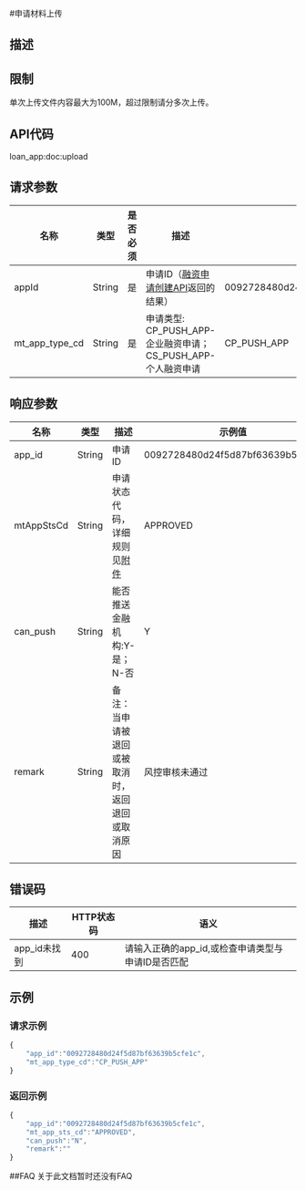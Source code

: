 #申请材料上传
## 描述

## 限制
单次上传文件内容最大为100M，超过限制请分多次上传。

## API代码
loan\_app:doc:upload


## 请求参数
| 名称 | 类型 | 是否必须 | 描述 | 示例值 |
| --- | --- | --- | --- | --- |
| appId | String | 是 | 申请ID（[融资申请创建API](2.1.1_融资申请创建.md)返回的结果） | 0092728480d24f5d87bf63639b5cfe1c |
| mt_app_type_cd | String | 是 | 申请类型: CP_PUSH_APP-企业融资申请；CS_PUSH_APP-个人融资申请 | CP_PUSH_APP |

## 响应参数
| 名称 | 类型 | 描述 |示例值 |
| --- | --- | --- | --- |
| app_id | String | 申请ID | 0092728480d24f5d87bf63639b5cfe1c |
| mtAppStsCd | String | 申请状态代码，详细规则见[附件](3_%E9%99%84%E4%BB%B6.html#申请状态) | APPROVED |
| can_push | String | 能否推送金融机构:Y-是；N-否 | Y |
| remark | String | 备注：当申请被退回或被取消时，返回退回或取消原因 | 风控审核未通过 |

## 错误码
| 描述 | HTTP状态码 | 语义 |
| --- | --- | --- | 
| app_id未找到 | 400 | 请输入正确的app_id,或检查申请类型与申请ID是否匹配 |

## 示例
### 请求示例
```javascript
{
    "app_id":"0092728480d24f5d87bf63639b5cfe1c",
    "mt_app_type_cd":"CP_PUSH_APP"
}
```
### 返回示例
```javascript
{
    "app_id":"0092728480d24f5d87bf63639b5cfe1c",
    "mt_app_sts_cd":"APPROVED",
    "can_push":"N",
    "remark":""
}
```
##FAQ
关于此文档暂时还没有FAQ
